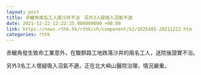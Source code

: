 ```yaml
---
layout: post
title: 赤鱲角兩名工人墮沙井不治　另外3人疑吸入沼氣不適
date: 2021-12-22 12:22:25.000000000 +08:00
link: https://news.rthk.hk/rthk/ch/component/k2/1625485-20211222.htm
categories: rthk
---
```


赤鱲角發生致命工業意外，在駿群路工地跌落沙井的兩名工人，送院後證實不治。

另外3名工人懷疑吸入沼氣不適，正在北大嶼山醫院治理，情況嚴重。

